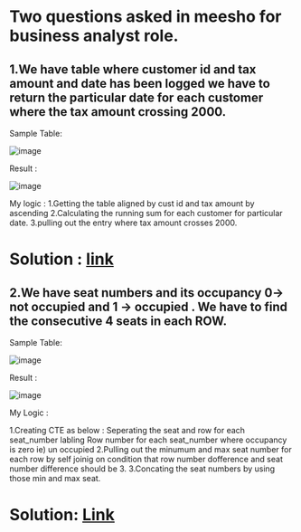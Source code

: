# Two questions asked in meesho for business analyst role.

## 1.We have table where customer id and tax amount and date has been logged we have to return the particular date for each customer where the tax amount crossing 2000.

Sample Table:

![image](https://github.com/DeepanRaju-exe/SQL_interview_QS_Solutions/assets/68472546/971014d7-34bd-4282-8582-24c4ef4d4df4)

Result  :

![image](https://github.com/DeepanRaju-exe/SQL_interview_QS_Solutions/assets/68472546/584cf839-4533-4927-9529-23e13651abad)

My logic :
1.Getting the table aligned by cust id and tax amount by ascending
2.Calculating the running sum for each customer for particular date.
3.pulling out the entry where tax amount crosses 2000.


Solution : [link](https://github.com/DeepanRaju-exe/SQL_interview_QS_Solutions/blob/main/Meesho/Running_SUM.sql)
======================================

## 2.We have seat numbers and its occupancy 0-> not occupied and 1 -> occupied . We have to find the consecutive 4 seats in each ROW.

Sample Table:

![image](https://github.com/DeepanRaju-exe/SQL_interview_QS_Solutions/assets/68472546/6d959f77-6f01-46d6-9920-195ceafdfa29)

Result :

![image](https://github.com/DeepanRaju-exe/SQL_interview_QS_Solutions/assets/68472546/c1a4315b-7a9e-46c5-a958-1ad0cfb6b146)

My Logic :

1.Creating CTE as below :
Seperating the seat and row for each seat_number
labling Row number for each seat_number where occupancy is zero ie) un occupied
2.Pulling out the minumum and max seat number for each row by self joinig on condition that row number dofference and seat number difference should be 3.
3.Concating the seat numbers by using those min and max seat.

Solution: [Link]()
=====================================






